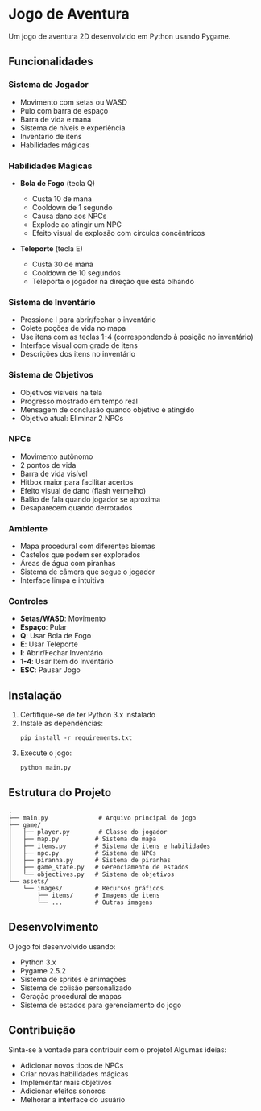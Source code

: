 # Jogo de Aventura

Um jogo de aventura 2D desenvolvido em Python usando Pygame.

## Funcionalidades

### Sistema de Jogador
- Movimento com setas ou WASD
- Pulo com barra de espaço
- Barra de vida e mana
- Sistema de níveis e experiência
- Inventário de itens
- Habilidades mágicas

### Habilidades Mágicas
- **Bola de Fogo** (tecla Q)
  - Custa 10 de mana
  - Cooldown de 1 segundo
  - Causa dano aos NPCs
  - Explode ao atingir um NPC
  - Efeito visual de explosão com círculos concêntricos

- **Teleporte** (tecla E)
  - Custa 30 de mana
  - Cooldown de 10 segundos
  - Teleporta o jogador na direção que está olhando

### Sistema de Inventário
- Pressione I para abrir/fechar o inventário
- Colete poções de vida no mapa
- Use itens com as teclas 1-4 (correspondendo à posição no inventário)
- Interface visual com grade de itens
- Descrições dos itens no inventário

### Sistema de Objetivos
- Objetivos visíveis na tela
- Progresso mostrado em tempo real
- Mensagem de conclusão quando objetivo é atingido
- Objetivo atual: Eliminar 2 NPCs

### NPCs
- Movimento autônomo
- 2 pontos de vida
- Barra de vida visível
- Hitbox maior para facilitar acertos
- Efeito visual de dano (flash vermelho)
- Balão de fala quando jogador se aproxima
- Desaparecem quando derrotados

### Ambiente
- Mapa procedural com diferentes biomas
- Castelos que podem ser explorados
- Áreas de água com piranhas
- Sistema de câmera que segue o jogador
- Interface limpa e intuitiva

### Controles
- **Setas/WASD**: Movimento
- **Espaço**: Pular
- **Q**: Usar Bola de Fogo
- **E**: Usar Teleporte
- **I**: Abrir/Fechar Inventário
- **1-4**: Usar Item do Inventário
- **ESC**: Pausar Jogo

## Instalação

1. Certifique-se de ter Python 3.x instalado
2. Instale as dependências:
   ```
   pip install -r requirements.txt
   ```
3. Execute o jogo:
   ```
   python main.py
   ```

## Estrutura do Projeto

```
.
├── main.py              # Arquivo principal do jogo
├── game/
│   ├── player.py        # Classe do jogador
│   ├── map.py          # Sistema de mapa
│   ├── items.py        # Sistema de itens e habilidades
│   ├── npc.py          # Sistema de NPCs
│   ├── piranha.py      # Sistema de piranhas
│   ├── game_state.py   # Gerenciamento de estados
│   └── objectives.py   # Sistema de objetivos
└── assets/
    └── images/         # Recursos gráficos
        ├── items/      # Imagens de itens
        └── ...         # Outras imagens
```

## Desenvolvimento

O jogo foi desenvolvido usando:
- Python 3.x
- Pygame 2.5.2
- Sistema de sprites e animações
- Sistema de colisão personalizado
- Geração procedural de mapas
- Sistema de estados para gerenciamento do jogo

## Contribuição

Sinta-se à vontade para contribuir com o projeto! Algumas ideias:
- Adicionar novos tipos de NPCs
- Criar novas habilidades mágicas
- Implementar mais objetivos
- Adicionar efeitos sonoros
- Melhorar a interface do usuário 